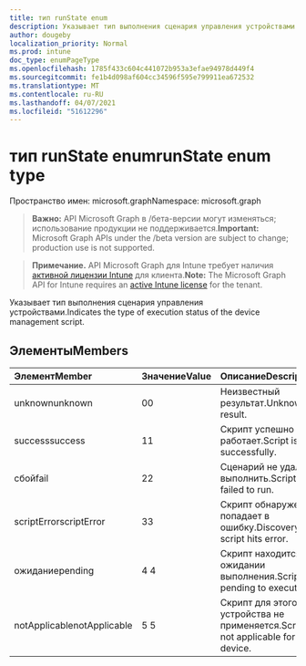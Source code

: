 ```yaml
---
title: тип runState enum
description: Указывает тип выполнения сценария управления устройствами.
author: dougeby
localization_priority: Normal
ms.prod: intune
doc_type: enumPageType
ms.openlocfilehash: 1785f433c604c441072b953a3efae94978d449f4
ms.sourcegitcommit: fe1b4d098af604cc34596f595e799911ea672532
ms.translationtype: MT
ms.contentlocale: ru-RU
ms.lasthandoff: 04/07/2021
ms.locfileid: "51612296"
---
```

# <a name="runstate-enum-type"></a><span data-ttu-id="891c7-103">тип runState enum</span><span class="sxs-lookup"><span data-stu-id="891c7-103">runState enum type</span></span>

<span data-ttu-id="891c7-104">Пространство имен: microsoft.graph</span><span class="sxs-lookup"><span data-stu-id="891c7-104">Namespace: microsoft.graph</span></span>

> <span data-ttu-id="891c7-105">**Важно:** API Microsoft Graph в /бета-версии могут изменяться; использование продукции не поддерживается.</span><span class="sxs-lookup"><span data-stu-id="891c7-105">**Important:** Microsoft Graph APIs under the /beta version are subject to change; production use is not supported.</span></span>

> <span data-ttu-id="891c7-106">**Примечание.** API Microsoft Graph для Intune требует наличия [активной лицензии Intune](https://go.microsoft.com/fwlink/?linkid=839381) для клиента.</span><span class="sxs-lookup"><span data-stu-id="891c7-106">**Note:** The Microsoft Graph API for Intune requires an [active Intune license](https://go.microsoft.com/fwlink/?linkid=839381) for the tenant.</span></span>

<span data-ttu-id="891c7-107">Указывает тип выполнения сценария управления устройствами.</span><span class="sxs-lookup"><span data-stu-id="891c7-107">Indicates the type of execution status of the device management script.</span></span>

## <a name="members"></a><span data-ttu-id="891c7-108">Элементы</span><span class="sxs-lookup"><span data-stu-id="891c7-108">Members</span></span>
|<span data-ttu-id="891c7-109">Элемент</span><span class="sxs-lookup"><span data-stu-id="891c7-109">Member</span></span>|<span data-ttu-id="891c7-110">Значение</span><span class="sxs-lookup"><span data-stu-id="891c7-110">Value</span></span>|<span data-ttu-id="891c7-111">Описание</span><span class="sxs-lookup"><span data-stu-id="891c7-111">Description</span></span>|
|:---|:---|:---|
|<span data-ttu-id="891c7-112">unknown</span><span class="sxs-lookup"><span data-stu-id="891c7-112">unknown</span></span>|<span data-ttu-id="891c7-113">0</span><span class="sxs-lookup"><span data-stu-id="891c7-113">0</span></span>|<span data-ttu-id="891c7-114">Неизвестный результат.</span><span class="sxs-lookup"><span data-stu-id="891c7-114">Unknown result.</span></span>|
|<span data-ttu-id="891c7-115">success</span><span class="sxs-lookup"><span data-stu-id="891c7-115">success</span></span>|<span data-ttu-id="891c7-116">1</span><span class="sxs-lookup"><span data-stu-id="891c7-116">1</span></span>|<span data-ttu-id="891c7-117">Скрипт успешно работает.</span><span class="sxs-lookup"><span data-stu-id="891c7-117">Script is run successfully.</span></span>|
|<span data-ttu-id="891c7-118">сбой</span><span class="sxs-lookup"><span data-stu-id="891c7-118">fail</span></span>|<span data-ttu-id="891c7-119">2</span><span class="sxs-lookup"><span data-stu-id="891c7-119">2</span></span>|<span data-ttu-id="891c7-120">Сценарий не удалось выполнить.</span><span class="sxs-lookup"><span data-stu-id="891c7-120">Script failed to run.</span></span>|
|<span data-ttu-id="891c7-121">scriptError</span><span class="sxs-lookup"><span data-stu-id="891c7-121">scriptError</span></span>|<span data-ttu-id="891c7-122">3</span><span class="sxs-lookup"><span data-stu-id="891c7-122">3</span></span>|<span data-ttu-id="891c7-123">Скрипт обнаружения попадает в ошибку.</span><span class="sxs-lookup"><span data-stu-id="891c7-123">Discovery script hits error.</span></span>|
|<span data-ttu-id="891c7-124">ожидание</span><span class="sxs-lookup"><span data-stu-id="891c7-124">pending</span></span>|<span data-ttu-id="891c7-125">4 </span><span class="sxs-lookup"><span data-stu-id="891c7-125">4</span></span>|<span data-ttu-id="891c7-126">Скрипт находится в ожидании выполнения.</span><span class="sxs-lookup"><span data-stu-id="891c7-126">Script is pending to execute.</span></span>|
|<span data-ttu-id="891c7-127">notApplicable</span><span class="sxs-lookup"><span data-stu-id="891c7-127">notApplicable</span></span>|<span data-ttu-id="891c7-128">5 </span><span class="sxs-lookup"><span data-stu-id="891c7-128">5</span></span>|<span data-ttu-id="891c7-129">Скрипт для этого устройства не применяется.</span><span class="sxs-lookup"><span data-stu-id="891c7-129">Script is not applicable for this device.</span></span>|




